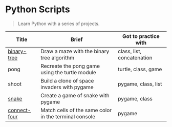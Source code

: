 # Python Scripts

> Learn Python with a series of projects.

| Title                                                      | Brief                                                 | Got to practice with       |
| ---------------------------------------------------------- | ----------------------------------------------------- | -------------------------- |
| [binary-tree](https://repl.it/@borntofrappe/binarytree)    | Draw a maze with the binary tree algorithm            | class, list, concatenation |
| pong                                                       | Recreate the pong game using the turtle module        | turtle, class, game        |
| shoot                                                      | Build a clone of space invaders with pygame           | pygame, class, list        |
| [snake](https://repl.it/@borntofrappe/snake)               | Create a game of snake with pygame                    | pygame, class              |
| [connect-four](https://repl.it/@borntofrappe/connect-four) | Match cells of the same color in the terminal console | pygame                     |
